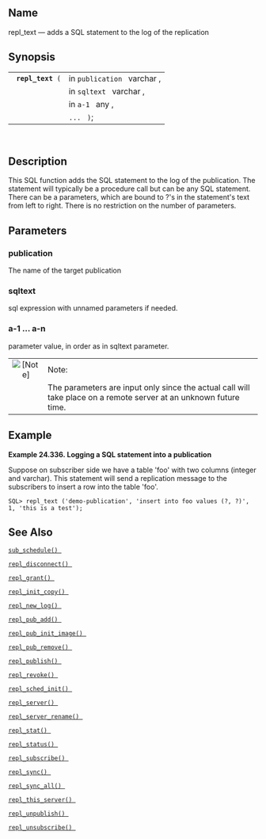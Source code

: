 <div>

<div>

</div>

<div>

## Name

repl_text — adds a SQL statement to the log of the replication

</div>

<div>

## Synopsis

<div>

|                        |                             |
|------------------------|-----------------------------|
| ` `**`repl_text`**` (` | in `publication ` varchar , |
|                        | in `sqltext ` varchar ,     |
|                        | in `a-1 ` any ,             |
|                        | `... ` `)`;                 |

<div>

 

</div>

</div>

</div>

<div>

## Description

This SQL function adds the SQL statement to the log of the publication.
The statement will typically be a procedure call but can be any SQL
statement. There can be a parameters, which are bound to ?'s in the
statement's text from left to right. There is no restriction on the
number of parameters.

</div>

<div>

## Parameters

<div>

### publication

The name of the target publication

</div>

<div>

### sqltext

sql expression with unnamed parameters if needed.

</div>

<div>

### a-1 ... a-n

parameter value, in order as in sqltext parameter.

<div>

|                              |                                                                                                                   |
|:----------------------------:|:------------------------------------------------------------------------------------------------------------------|
| ![\[Note\]](images/note.png) | Note:                                                                                                             |
|                              | The parameters are input only since the actual call will take place on a remote server at an unknown future time. |

</div>

</div>

</div>

<div>

## Example

<div>

**Example 24.336. Logging a SQL statement into a publication**

<div>

Suppose on subscriber side we have a table 'foo' with two columns
(integer and varchar). This statement will send a replication message to
the subscribers to insert a row into the table 'foo'.

``` screen
SQL> repl_text ('demo-publication', 'insert into foo values (?, ?)', 1, 'this is a test');
```

</div>

</div>

  

</div>

<div>

## See Also

<a href="fn_sub_schedule.html" class="link" title="sub_schedule"><code
class="function">sub_schedule() </code></a>

<a href="fn_repl_disconnect.html" class="link"
title="repl_disconnect"><code
class="function">repl_disconnect() </code></a>

<a href="fn_repl_grant.html" class="link" title="REPL_GRANT"><code
class="function">repl_grant() </code></a>

<a href="fn_repl_init_copy.html" class="link"
title="REPL_INIT_COPY"><code
class="function">repl_init_copy() </code></a>

<a href="fn_repl_new_log.html" class="link" title="repl_new_log"><code
class="function">repl_new_log() </code></a>

<a href="fn_repl_pub_add.html" class="link" title="REPL_PUB_ADD"><code
class="function">repl_pub_add() </code></a>

<a href="fn_repl_pub_init_image.html" class="link"
title="REPL_PUB_INIT_IMAGE"><code
class="function">repl_pub_init_image() </code></a>

<a href="fn_repl_pub_remove.html" class="link"
title="REPL_PUB_REMOVE"><code
class="function">repl_pub_remove() </code></a>

<a href="fn_repl_publish.html" class="link" title="REPL_PUBLISH"><code
class="function">repl_publish() </code></a>

<a href="fn_repl_revoke.html" class="link" title="REPL_REVOKE"><code
class="function">repl_revoke() </code></a>

<a href="fn_repl_sched_init.html" class="link"
title="REPL_SCHED_INIT"><code
class="function">repl_sched_init() </code></a>

<a href="fn_repl_server.html" class="link" title="REPL_SERVER"><code
class="function">repl_server() </code></a>

<a href="fn_repl_server_rename.html" class="link"
title="repl_server_rename"><code
class="function">repl_server_rename() </code></a>

<a href="fn_repl_stat.html" class="link" title="REPL_STAT"><code
class="function">repl_stat() </code></a>

<a href="fn_repl_status.html" class="link" title="repl_status"><code
class="function">repl_status() </code></a>

<a href="fn_repl_subscribe.html" class="link"
title="REPL_SUBSCRIBE"><code
class="function">repl_subscribe() </code></a>

<a href="fn_repl_sync.html" class="link" title="repl_sync"><code
class="function">repl_sync() </code></a>

<a href="fn_repl_sync_all.html" class="link" title="repl_sync_all"><code
class="function">repl_sync_all() </code></a>

<a href="fn_repl_this_server.html" class="link"
title="repl_this_server"><code
class="function">repl_this_server() </code></a>

<a href="fn_repl_unpublish.html" class="link"
title="REPL_UNPUBLISH"><code
class="function">repl_unpublish() </code></a>

<a href="fn_repl_unsubscribe.html" class="link"
title="REPL_UNSUBSCRIBE"><code
class="function">repl_unsubscribe() </code></a>

</div>

</div>
